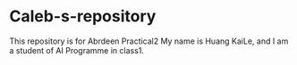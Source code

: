 # Caleb-s-repository
This repository is for Abrdeen Practical2
My name is Huang KaiLe, and I am a student of AI Programme in class1.
